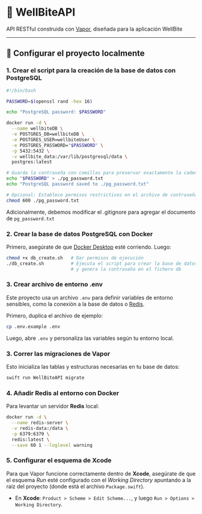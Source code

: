 # 🥑 WellBiteAPI

API RESTful construida con [Vapor](https://vapor.codes), diseñada para la aplicación WellBite

---

## 🚀 Configurar el proyecto localmente

### 1. Crear el script para la creación de la base de datos con PostgreSQL

```bash
#!/bin/bash

PASSWORD=$(openssl rand -hex 16)

echo "PostgreSQL password: $PASSWORD"

docker run -d \
  --name wellbiteDB \
  -e POSTGRES_DB=wellbiteDB \
  -e POSTGRES_USER=wellbiteUser \
  -e POSTGRES_PASSWORD="$PASSWORD" \
  -p 5432:5432 \
  -v wellbite_data:/var/lib/postgresql/data \
  postgres:latest

# Guarda la contraseña con comillas para preservar exactamente la cadena
echo "$PASSWORD" > ./pg_password.txt
echo "PostgreSQL password saved to ./pg_password.txt"

# Opcional: Establece permisos restrictivos en el archivo de contraseña
chmod 600 ./pg_password.txt

```

Adicionalmente, debemos modificar el .gitignore para agregar el documento de `pg_password.txt`


### 2. Crear la base de datos PostgreSQL con Docker

Primero, asegúrate de que [Docker Desktop](https://www.docker.com/products/docker-desktop) esté corriendo. Luego:

```bash
chmod +x db_create.sh   # Dar permisos de ejecución
./db_create.sh          # Ejecuta el script para crear la base de datos
                        # y genera la contraseña en el fichero db
```

### 3. Crear archivo de entorno .env

Este proyecto usa un archivo `.env` para definir variables de entorno sensibles, como la conexión a la base de datos o [Redis](https://redis.io/).

Primero, duplica el archivo de ejemplo:

```bash
cp .env.example .env
```

Luego, abre `.env` y personaliza las variables según tu entorno local.

### 3. Correr las migraciones de Vapor

Esto inicializa las tablas y estructuras necesarias en tu base de datos:

```bash
swift run WellBiteAPI migrate
```

### 4. Añadir Redis al entorno con Docker

Para levantar un servidor **Redis** local:

```bash
docker run -d \
  --name redis-server \
  -v redis-data:/data \
  -p 6379:6379 \
  redis:latest \
  --save 60 1 --loglevel warning
```

### 5. Configurar el esquema de Xcode

Para que Vapor funcione correctamente dentro de **Xcode**, asegúrate de que el esquema _Run_ esté configurado con el _Working Directory_ apuntando a la raíz del proyecto (donde está el archivo `Package.swift`).

- En **Xcode**: `Product > Scheme > Edit Scheme...`, y luego `Run > Options > Working Directory`.

<!--## 🛠️ Otras acciones-->
<!---->
<!--### Activar manualmente un nuevo usuario-->
<!---->
<!--Cuando un usuario se registra desde la app de iOS, se le envía un email con un enlace de validación. En nuestro caso usando el Simulador de iOS, arrastrar el enlace desde Mail no siempre funciona como se espera.-->
<!---->
<!--Esto lo pudimos solucionar usando un cliente de Mac como [DBeaver](https://dbeaver.io/) o [Postico 2](https://eggerapps.at/postico2/) para conectar a la base de datos **PostgreSQL** que hemos levantado con **Docker**, y modificando la propiedad `role` del usuario a `user`.-->
<!---->
<!--### Ver todas las rutas registradas-->
<!---->
<!--Una forma rápida de inspeccionar tu API y conocer sus rutas disponibles:-->
<!---->
<!--```bash-->
<!--swift run WellBiteAPI routes-->
<!--```-->
<!--## Getting Started-->
<!---->
<!--To build the project using the Swift Package Manager, run the following command in the terminal from the root of the project:-->
<!--```bash-->
<!--swift build-->
<!--```-->
<!---->
<!--To run the project and start the server, use the following command:-->
<!--```bash-->
<!--swift run-->
<!--```-->
<!---->
<!--To execute tests, use the following command:-->
<!--```bash-->
<!--swift test-->
<!--```-->
<!---->
<!--### See more-->
<!---->
<!--- [Vapor Website](https://vapor.codes)-->
<!--- [Vapor Documentation](https://docs.vapor.codes)-->
<!--- [Vapor GitHub](https://github.com/vapor)-->
<!--- [Vapor Community](https://github.com/vapor-community)-->
